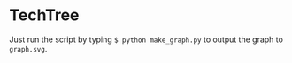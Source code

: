 TechTree
=========

Just run the script by typing `$ python make_graph.py` to output the graph to `graph.svg`.
